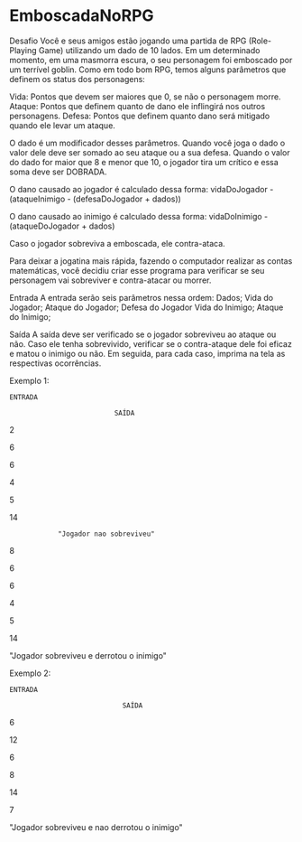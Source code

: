 # EmboscadaNoRPG

Desafio
Você e seus amigos estão jogando uma partida de RPG (Role-Playing Game) utilizando um dado de 10 lados. Em um determinado momento, em uma masmorra escura, o seu personagem foi emboscado por um terrível goblin. Como em todo bom RPG, temos alguns parâmetros que definem os status dos personagens:

Vida: Pontos que devem ser maiores que 0, se não o personagem morre.
Ataque: Pontos que definem quanto de dano ele inflingirá nos outros personagens.
Defesa: Pontos que definem quanto dano será mitigado quando ele levar um ataque.

O dado é um modificador desses parâmetros. Quando você joga o dado o valor dele deve ser somado ao seu ataque ou a sua defesa. Quando o valor do dado for maior que 8 e menor que 10, o jogador tira um crítico e essa soma deve ser DOBRADA.

O dano causado ao jogador é calculado dessa forma:
vidaDoJogador - (ataqueInimigo - (defesaDoJogador + dados))

O dano causado ao inimigo é calculado dessa forma:
vidaDoInimigo - (ataqueDoJogador + dados)

Caso o jogador sobreviva a emboscada, ele contra-ataca.

Para deixar a jogatina mais rápida, fazendo o computador realizar as contas matemáticas, você decidiu criar esse programa para verificar se seu personagem vai sobreviver e contra-atacar ou morrer.

Entrada
A entrada serão seis parâmetros nessa ordem:
Dados;
Vida do Jogador;
Ataque do Jogador;
Defesa do Jogador
Vida do Inimigo;
Ataque do Inimigo;

Saída
A saída deve ser verificado se o jogador sobreviveu ao ataque ou não. Caso ele tenha sobrevivido, verificar se o contra-ataque dele foi eficaz e matou o inimigo ou não. Em seguida, para cada caso, imprima na tela as respectivas ocorrências.

Exemplo 1:

    ENTRADA     

                              SAÍDA 

2

6

6

4

5

14

                "Jogador nao sobreviveu" 

8

6

6

4

5

14

 "Jogador sobreviveu e derrotou o inimigo" 

Exemplo 2:

    ENTRADA     

                                SAÍDA 

6

12

6

8

14

7

 "Jogador sobreviveu e nao derrotou o inimigo" 

